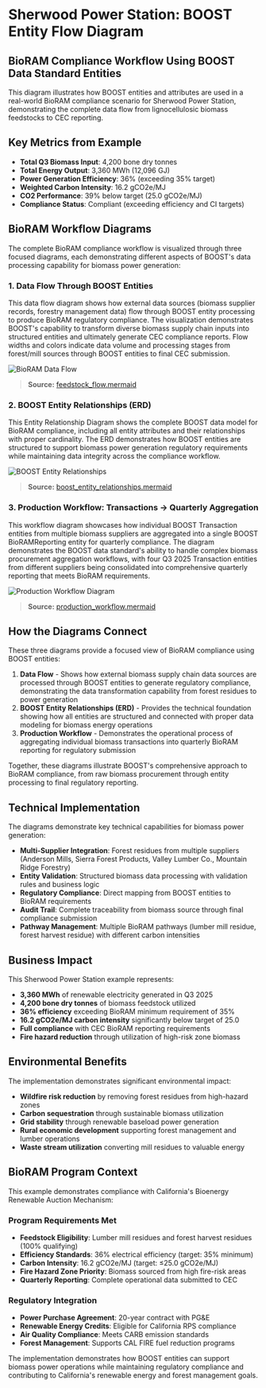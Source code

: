 # Sherwood Power Station: BOOST Entity Flow Diagram

## BioRAM Compliance Workflow Using BOOST Data Standard Entities

This diagram illustrates how BOOST entities and attributes are used in a real-world BioRAM compliance scenario for Sherwood Power Station, demonstrating the complete data flow from lignocellulosic biomass feedstocks to CEC reporting.

## Key Metrics from Example
- **Total Q3 Biomass Input**: 4,200 bone dry tonnes
- **Total Energy Output**: 3,360 MWh (12,096 GJ)
- **Power Generation Efficiency**: 36% (exceeding 35% target)
- **Weighted Carbon Intensity**: 16.2 gCO2e/MJ
- **CO2 Performance**: 39% below target (25.0 gCO2e/MJ)
- **Compliance Status**: Compliant (exceeding efficiency and CI targets)

## BioRAM Workflow Diagrams

The complete BioRAM compliance workflow is visualized through three focused diagrams, each demonstrating different aspects of BOOST's data processing capability for biomass power generation:

### 1. Data Flow Through BOOST Entities

This data flow diagram shows how external data sources (biomass supplier records, forestry management data) flow through BOOST entity processing to produce BioRAM regulatory compliance. The visualization demonstrates BOOST's capability to transform diverse biomass supply chain inputs into structured entities and ultimately generate CEC compliance reports. Flow widths and colors indicate data volume and processing stages from forest/mill sources through BOOST entities to final CEC submission.

![BioRAM Data Flow](../diagrams/feedstock_flow.svg)

> **Source:** [feedstock_flow.mermaid](../diagrams/feedstock_flow.mermaid)

### 2. BOOST Entity Relationships (ERD)

This Entity Relationship Diagram shows the complete BOOST data model for BioRAM compliance, including all entity attributes and their relationships with proper cardinality. The ERD demonstrates how BOOST entities are structured to support biomass power generation regulatory requirements while maintaining data integrity across the compliance workflow.

![BOOST Entity Relationships](../diagrams/boost_entity_relationships.svg)

> **Source:** [boost_entity_relationships.mermaid](../diagrams/boost_entity_relationships.mermaid)

### 3. Production Workflow: Transactions → Quarterly Aggregation

This workflow diagram showcases how individual BOOST Transaction entities from multiple biomass suppliers are aggregated into a single BOOST BioRAMReporting entity for quarterly compliance. The diagram demonstrates the BOOST data standard's ability to handle complex biomass procurement aggregation workflows, with four Q3 2025 Transaction entities from different suppliers being consolidated into comprehensive quarterly reporting that meets BioRAM requirements.

![Production Workflow Diagram](../diagrams/production_workflow.svg)

> **Source:** [production_workflow.mermaid](../diagrams/production_workflow.mermaid)

## How the Diagrams Connect

These three diagrams provide a focused view of BioRAM compliance using BOOST entities:

1. **Data Flow** - Shows how external biomass supply chain data sources are processed through BOOST entities to generate regulatory compliance, demonstrating the data transformation capability from forest residues to power generation
2. **BOOST Entity Relationships (ERD)** - Provides the technical foundation showing how all entities are structured and connected with proper data modeling for biomass energy operations
3. **Production Workflow** - Demonstrates the operational process of aggregating individual biomass transactions into quarterly BioRAM reporting for regulatory submission

Together, these diagrams illustrate BOOST's comprehensive approach to BioRAM compliance, from raw biomass procurement through entity processing to final regulatory reporting.

## Technical Implementation

The diagrams demonstrate key technical capabilities for biomass power generation:

- **Multi-Supplier Integration**: Forest residues from multiple suppliers (Anderson Mills, Sierra Forest Products, Valley Lumber Co., Mountain Ridge Forestry)
- **Entity Validation**: Structured biomass data processing with validation rules and business logic
- **Regulatory Compliance**: Direct mapping from BOOST entities to BioRAM requirements
- **Audit Trail**: Complete traceability from biomass source through final compliance submission
- **Pathway Management**: Multiple BioRAM pathways (lumber mill residue, forest harvest residue) with different carbon intensities

## Business Impact

This Sherwood Power Station example represents:
- **3,360 MWh** of renewable electricity generated in Q3 2025
- **4,200 bone dry tonnes** of biomass feedstock utilized
- **36% efficiency** exceeding BioRAM minimum requirement of 35%
- **16.2 gCO2e/MJ carbon intensity** significantly below target of 25.0
- **Full compliance** with CEC BioRAM reporting requirements
- **Fire hazard reduction** through utilization of high-risk zone biomass

## Environmental Benefits

The implementation demonstrates significant environmental impact:
- **Wildfire risk reduction** by removing forest residues from high-hazard zones
- **Carbon sequestration** through sustainable biomass utilization
- **Grid stability** through renewable baseload power generation
- **Rural economic development** supporting forest management and lumber operations
- **Waste stream utilization** converting mill residues to valuable energy

## BioRAM Program Context

This example demonstrates compliance with California's Bioenergy Renewable Auction Mechanism:

### Program Requirements Met
- **Feedstock Eligibility**: Lumber mill residues and forest harvest residues (100% qualifying)
- **Efficiency Standards**: 36% electrical efficiency (target: 35% minimum)
- **Carbon Intensity**: 16.2 gCO2e/MJ (target: ≤25.0 gCO2e/MJ)
- **Fire Hazard Zone Priority**: Biomass sourced from high fire-risk areas
- **Quarterly Reporting**: Complete operational data submitted to CEC

### Regulatory Integration
- **Power Purchase Agreement**: 20-year contract with PG&E
- **Renewable Energy Credits**: Eligible for California RPS compliance
- **Air Quality Compliance**: Meets CARB emission standards
- **Forest Management**: Supports CAL FIRE fuel reduction programs

The implementation demonstrates how BOOST entities can support biomass power operations while maintaining regulatory compliance and contributing to California's renewable energy and forest management goals.
